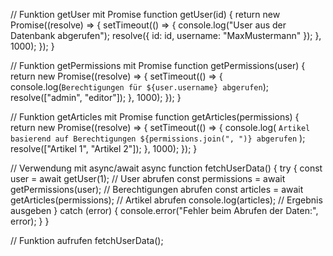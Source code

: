 // Funktion getUser mit Promise
function getUser(id) {
  return new Promise((resolve) => {
    setTimeout(() => {
      console.log("User aus der Datenbank abgerufen");
      resolve({ id: id, username: "MaxMustermann" });
    }, 1000);
  });
}

// Funktion getPermissions mit Promise
function getPermissions(user) {
  return new Promise((resolve) => {
    setTimeout(() => {
      console.log(`Berechtigungen für ${user.username} abgerufen`);
      resolve(["admin", "editor"]);
    }, 1000);
  });
}

// Funktion getArticles mit Promise
function getArticles(permissions) {
  return new Promise((resolve) => {
    setTimeout(() => {
      console.log(
        `Artikel basierend auf Berechtigungen ${permissions.join(", ")} abgerufen`
      );
      resolve(["Artikel 1", "Artikel 2"]);
    }, 1000);
  });
}

// Verwendung mit async/await
async function fetchUserData() {
  try {
    const user = await getUser(1); // User abrufen
    const permissions = await getPermissions(user); // Berechtigungen abrufen
    const articles = await getArticles(permissions); // Artikel abrufen
    console.log(articles); // Ergebnis ausgeben
  } catch (error) {
    console.error("Fehler beim Abrufen der Daten:", error);
  }
}

// Funktion aufrufen
fetchUserData();
